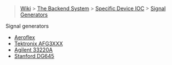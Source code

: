> [Wiki](Home) > [The Backend System](The-Backend-System) > [Specific Device IOC](Specific-Device-IOC) > [Signal Generators](Signal-Generators)

Signal generators

* [Aeroflex](https://github.com/ISISComputingGroup/ibex_developers_manual/wiki/Aeroflex)
* [Tektronix AFG3XXX](Tektronix-AFG3XXX)
* [Agilent 33220A](Agilent-33220A)
* [Stanford DG645](Stanford-DG645)